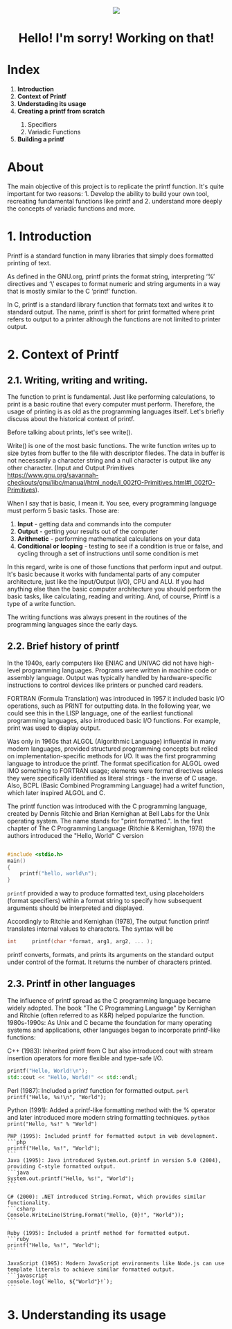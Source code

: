 <p align="center">
  <img src="https://capsule-render.vercel.app/api?type=rounded&height=300&color=gradient&text=Work%20in%20Progress" />
</p>
<h1 align="center"> Hello! I'm sorry! Working on that! </h1>

# Index
<ol>
	<li><strong>Introduction</strong></li>
	<li><strong>Context of Printf</strong></li>
	<li><strong>Understading its usage</strong></li>
	<li><strong>Creating a printf from scratch</strong></li>
	<ol>
		<li>Specifiers</li>
		<li>Variadic Functions</li>
	</ol>
	<li><strong>Building a printf</strong></li>
</ol>

# About

The main objective of this project is to replicate the printf function. It's quite important for two reasons: 1. Develop the ability to build your own tool, recreating fundamental functions like printf and 2. understand more deeply the concepts of variadic functions and more.

# 1. Introduction

Printf is a standard function in many libraries that simply does formatted printing of text.

As defined in the GNU.org, printf prints the format string, interpreting ‘%’ directives and ‘\’ escapes to format numeric and string arguments in a way that is mostly similar to the C ‘printf’ function.

In C, printf is a standard library function that formats text and writes it to standard output. The name, printf is short for print formatted where print refers to output to a printer although the functions are not limited to printer output.


# 2. Context of Printf

## 2.1. Writing, writing and writing.

The function to print is fundamental. Just like performing calculations, to print is a basic routine that every computer must perform. Therefore, the usage of printing is as old as the programming languages itself. Let's briefly discuss about the historical context of printf.

Before talking about prints, let's see write().

Write() is one of the most basic functions. The write function writes up to size bytes from buffer to the file with descriptor filedes. The data in buffer is not necessarily a character string and a null character is output like any other character. (Input and Output Primitives https://www.gnu.org/savannah-checkouts/gnu/libc/manual/html_node/I_002fO-Primitives.html#I_002fO-Primitives). 

When I say that is basic, I mean it. You see, every programming language must perform 5 basic tasks. Those are: 
<ol>
	<li><strong>Input</strong> - getting data and commands into the computer</li>
	<li><strong>Output</strong> - getting your results out of the computer</li>	
	<li><strong>Arithmetic</strong> - performing mathematical calculations on your data</li>
	<li><strong>Conditional or looping</strong> - testing to see if a condition is true or false, and cycling through a set of instructions until some condition is met</li>
</ol>

In this regard, write is one of those functions that perform input and output. It's basic because it works with fundamental parts of any computer architecture, just like the Input/Output (I/O), CPU and ALU. If you had anything else than the basic computer architecture you should perform the basic tasks, like calculating, reading and writing. And, of course, Printf is a type of a write function.

The writing functions was always present in the routines of the programming languages since the early days. 

## 2.2. Brief history of printf

In the 1940s, early computers like ENIAC and UNIVAC did not have high-level programming languages. Programs were written in machine code or assembly language. Output was typically handled by hardware-specific instructions to control devices like printers or punched card readers.

FORTRAN (Formula Translation) was introduced in 1957 it included basic I/O operations, such as PRINT for outputting data. In the following year, we could see this in the LISP language, one of the earliest functional programming languages, also introduced basic I/O functions. For example, print was used to display output.  

Was only in 1960s that ALGOL (Algorithmic Language) influential in many modern languages, provided structured programming concepts but relied on implementation-specific methods for I/O. It was the first programming language to introduce the printf.  The format specification for ALGOL owed IMO something to FORTRAN usage; elements were format directives unless they were specifically identified as literal strings - the inverse of C usage. Also, BCPL (Basic Combined Programming Language) had a writef function, which later inspired ALGOL and C.

The printf function was introduced with the C programming language, created by Dennis Ritchie and Brian Kernighan at Bell Labs for the Unix operating system. The name stands for "print formatted.". In the first chapter of The C Programming Language (Ritchie & Kernighan, 1978) the authors introduced the "Hello, World" C version

```C

#include <stdio.h>
main()
{
	printf("hello, world\n");
}
```
`printf` provided a way to produce formatted text, using placeholders (format specifiers) within a format string to specify how subsequent arguments should be interpreted and displayed.

Accordingly to Ritchie and Kernighan (1978), The output function printf translates internal values to characters. The syntax will be

```C
int		printf(char *format, arg1, arg2, ... );
```
printf converts, formats, and prints its arguments on the standard output under control of the format. It returns the number of characters printed.

## 2.3. Printf in other languages

The influence of printf spread as the C programming language became widely adopted. The book "The C Programming Language" by Kernighan and Ritchie (often referred to as K&R) helped popularize the function. 1980s-1990s: As Unix and C became the foundation for many operating systems and applications, other languages began to incorporate printf-like functions:

C++ (1983): Inherited printf from C but also introduced cout with stream insertion operators for more flexible and type-safe I/O.
```cpp
printf("Hello, World!\n");
std::cout << "Hello, World!" << std::endl;
```

Perl (1987): Included a printf function for formatted output.
	```perl
	printf("Hello, %s!\n", "World");
	```

Python (1991): Added a printf-like formatting method with the % operator and later introduced more modern string formatting techniques.
	```python
	print("Hello, %s!" % "World")
	```

	PHP (1995): Included printf for formatted output in web development.
	```php
	printf("Hello, %s!", "World");
	```
	Java (1995): Java introduced System.out.printf in version 5.0 (2004), providing C-style formatted output.
	```java
	System.out.printf("Hello, %s!", "World");
	```

	C# (2000): .NET introduced String.Format, which provides similar functionality.
	```csharp
	Console.WriteLine(String.Format("Hello, {0}!", "World"));
	```

	Ruby (1995): Included a printf method for formatted output.
	```ruby
	printf("Hello, %s!", "World");
	```

	JavaScript (1995): Modern JavaScript environments like Node.js can use template literals to achieve similar formatted output.
	```javascript
	console.log(`Hello, ${"World"}!`);
	```

# 3. Understanding its usage
